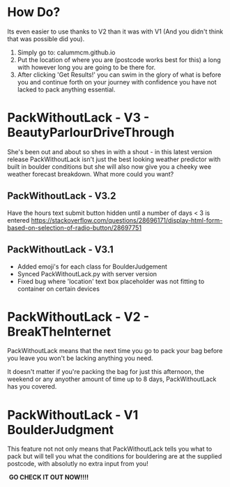 # How Do?

Its even easier to use thanks to V2 than it was with V1 (And you didn't think that was possible did you).

1. Simply go to: calummcm.github.io 
2. Put the location of where you are (postcode works best for this) a long with however long you are going to be there for. 
3. After clicking 'Get Results!' you can swim in the glory of what is before you and continue forth on your journey with confidence you have not lacked to pack anything essential.

# PackWithoutLack - V3 - BeautyParlourDriveThrough

She's been out and about so shes in with a shout - in this latest version release PackWithoutLack isn't just the best looking weather predictor with built in boulder conditions but she will also now give you a cheeky wee weather forecast breakdown. 
What more could you want?

## PackWithoutLack - V3.2

Have the hours text submit button hidden until a number of days < 3 is entered
https://stackoverflow.com/questions/28696171/display-html-form-based-on-selection-of-radio-button/28697751

## PackWithoutLack - V3.1
- Added emoji's for each class for BoulderJudgement
- Synced PackWithoutLack.py with server version
- Fixed bug where 'location' text box placeholder was not fitting to container on certain devices
# PackWithoutLack - V2 - BreakTheInternet

PackWithoutLack means that the next time you go to pack your bag before you leave you won't be lacking anything you need.

It doesn't matter if you're packing the bag for just this afternoon, the weekend or any anyother amount of time up to 8 days, PackWithoutLack has you covered.

# PackWithoutLack - V1 BoulderJudgment

This feature not not only means that PackWithoutLack tells you what to pack but will tell you what the conditions for bouldering are at the supplied postcode, with absolutly no extra input from you!

​																	**GO CHECK IT OUT NOW!!!!**


